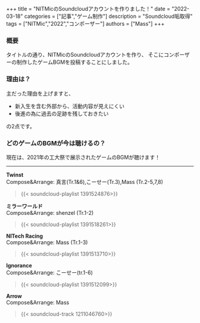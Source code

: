 +++
title = "NITMicのSoundcloudアカウントを作りました！"
date = "2022-03-18"
categories = ["記事","ゲーム制作"]
description = "Soundcloud垢取得"
tags = ["NITMic","2022","コンポーザー"]
authors = ["Mass"]
+++

### 概要
タイトルの通り、NITMicのSoundcloudアカウントを作り、
そこにコンポーザーの制作したゲームBGMを投稿することにしました。

### 理由は？
主だった理由を上げますと、


* 新入生を含む外部から、活動内容が見えにくい
* 後進の為に過去の足跡を残しておきたい

の2点です。

### どのゲームのBGMが今は聴けるの？
現在は、2021年の工大祭で展示されたゲームのBGMが聴けます！

***

**Twinst**  
Compose&Arrange: 真言(Tr.1&6),こーせー(Tr.3),Mass (Tr.2-5,7,8)
> {{< soundcloud-playlist 1391524876>}}

**ミラーワールド**  
Compose&Arrange: shenzel (Tr.1-2)
> {{< soundcloud-playlist 1391518261>}}

**NITech Racing**  
Compose&Arrange: Mass (Tr.1-3)
> {{< soundcloud-playlist 1391513710>}}

**Ignorance**  
Compose&Arrange: こーせー(tr.1-6)
> {{< soundcloud-playlist 1391512099>}}

**Arrow**  
Compose&Arrange: Mass
> {{< soundcloud-track 1211046760>}}